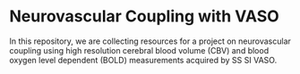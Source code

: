 # Neurovascular Coupling with VASO

In this repository, we are collecting resources for a project on neurovascular coupling using high resolution cerebral blood volume (CBV) and blood oxygen level dependent (BOLD) measurements acquired by SS SI VASO.
